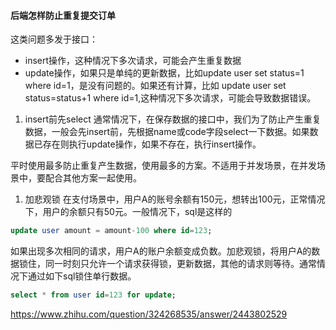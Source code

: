 #### 后端怎样防止重复提交订单

这类问题多发于接口：
* insert操作，这种情况下多次请求，可能会产生重复数据  
* update操作，如果只是单纯的更新数据，比如update user set status=1 where id=1，是没有问题的。如果还有计算，比如
update user set status=status+1 where id=1,这种情况下多次请求，可能会导致数据错误。  

1. insert前先select
通常情况下，在保存数据的接口中，我们为了防止产生重复数据，一般会先insert前，先根据name或code字段select一下数据。如果数据已存在则执行update操作，如果不存在，执行insert操作。

平时使用最多防止重复产生数据，使用最多的方案。不适用于并发场景，在并发场景中，要配合其他方案一起使用。  

1. 加悲观锁
在支付场景中，用户A的账号余额有150元，想转出100元，正常情况下，用户的余额只有50元。一般情况下，sql是这样的
```sql
update user amount = amount-100 where id=123;
```
如果出现多次相同的请求，用户A的账户余额变成负数。加悲观锁，将用户A的数据锁住，同一时刻只允许一个请求获得锁，更新数据，其他的请求则等待。通常情况下通过如下sql锁住单行数据。
```sql
select * from user id=123 for update;
```
https://www.zhihu.com/question/324268535/answer/2443802529